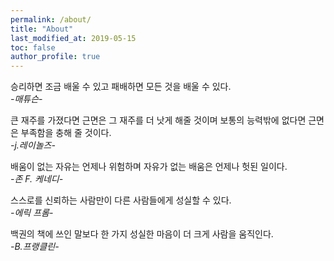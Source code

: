 ```yaml
---
permalink: /about/
title: "About"
last_modified_at: 2019-05-15
toc: false
author_profile: true
---
```



승리하면 조금 배울 수 있고 패배하면 모든 것을 배울 수 있다.  
*-매튜슨-*


큰 재주를 가졌다면 근면은 그 재주를 더 낫게 해줄 것이며 보통의 능력밖에 없다면 근면은 부족함을 충해 줄 것이다.  
*-j.레이놀즈-*


배움이 없는 자유는 언제나 위험하며 자유가 없는 배움은 언제나 헛된 일이다.  
*-존 F. 케네디-*


스스로를 신뢰하는 사람만이 다른 사람들에게 성실할 수 있다.  
*-에릭 프롬-*


백권의 책에 쓰인 말보다 한 가지 성실한 마음이 더 크게 사람을 움직인다.  
*-B.프랭클린-*

